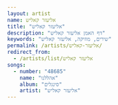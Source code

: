 ```yaml
---
layout: artist
name: אליעזר קאליש
title: "אליעזר קאליש"
description: "דף האמן אליעזר קאליש"
keywords: "שירים, מוזיקה, אליעזר קאליש"
permalink: /artists/אליעזר-קאליש/
redirect_from:
  - /artists/list/אליעזר קאליש
songs:
  - number: "48685"
    name: "אהללנו"
    album: "סינגלים"
    artist: "אליעזר קאליש"
---
```

